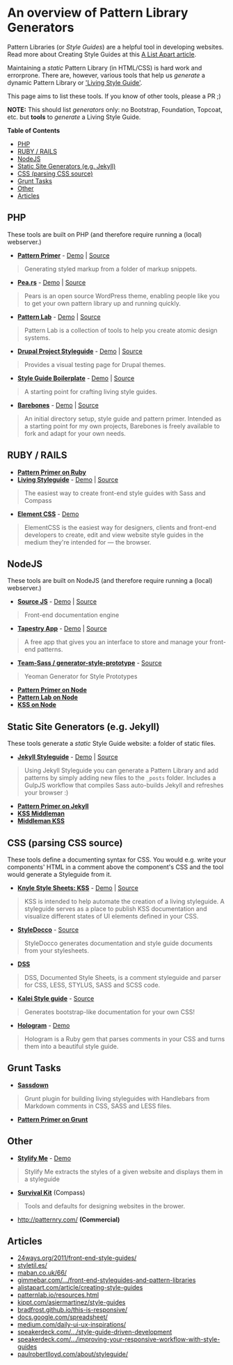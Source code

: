 # An overview of Pattern Library Generators

Pattern Libraries (or _Style Guides_) are a helpful tool in developing websites. Read more about Creating Style Guides at this [A List Apart article](http://alistapart.com/article/creating-style-guides).

Maintaining a _static_ Pattern Library (in HTML/CSS) is hard work and errorprone. There are, however, various tools that help us _generate_ a dynamic Pattern Library or ['Living Style Guide'](https://speakerdeck.com/hagenburger/style-guide-driven-development).

This page aims to list these tools. If you know of other tools, please a PR ;)

**NOTE:** This should list _generators_ only: no Bootstrap, Foundation, Topcoat, etc. but **tools** to _generate_ a Living Style Guide.

**Table of Contents**

- [PHP](#user-content-php)
- [RUBY / RAILS](#user-content-ruby--rails)
- [NodeJS](#user-content-nodejs)
- [Static Site Generators (e.g. Jekyll)](#user-content-static-site-generators-eg-jekyll)
- [CSS (parsing CSS source)](#user-content-css-parsing-css-source)
- [Grunt Tasks](#user-content-grunt-tasks)
- [Other](#user-content-other)
- [Articles](#user-content-articles)

## PHP

These tools are built on PHP (and therefore require running a (local) webserver.)

* **[Pattern Primer](https://github.com/adactio/Pattern-Primer)** - [Demo](http://patternprimer.adactio.com/) | [Source](https://github.com/adactio/Pattern-Primer)
> Generating styled markup from a folder of markup snippets.
* **[Pea.rs](http://pea.rs/)** - [Demo](http://pea.rs/) | [Source](https://github.com/simplebits/Pears)
> Pears is an open source WordPress theme, enabling people like you to get your own pattern library up and running quickly.
* **[Pattern Lab](http://patternlab.io/)** - [Demo](http://demo.pattern-lab.info/) | [Source](https://github.com/pattern-lab/patternlab-php)
> Pattern Lab is a collection of tools to help you create atomic design systems.
* **[Drupal Project Styleguide](https://drupal.org/project/styleguide)** - [Demo](http://styleguide.allgoo.de/) | [Source](https://drupal.org/project/styleguide)
> Provides a visual testing page for Drupal themes.
* **[Style Guide Boilerplate](https://github.com/bjankord/Style-Guide-Boilerplate)** - [Demo](http://bjankord.github.io/Style-Guide-Boilerplate/) | [Source](https://github.com/bjankord/Style-Guide-Boilerplate)
> A starting point for crafting living style guides.
* **[Barebones](http://barebones.paulrobertlloyd.com/)** - [Demo](http://barebones.paulrobertlloyd.com/) | [Source](https://github.com/paulrobertlloyd/barebones)
> An initial directory setup, style guide and pattern primer. Intended as a starting point for my own projects, Barebones is freely available to fork and adapt for your own needs.


## RUBY / RAILS

* **[Pattern Primer on Ruby](https://github.com/micdijkstra/Pattern-Primer-Ruby)**
* **[Living Styleguide](http://livingstyleguide.org/)** - [Demo](https://github.com/hagenburger/livingstyleguide-example) | [Source](https://github.com/hagenburger/livingstyleguide)
> The easiest way to create front-end style guides with Sass and Compass
* **[Element CSS](http://elementcss.com/)** - [Demo](http://elementcss.com/gallery)
> ElementCSS is the easiest way for designers, clients and front-end developers to create, edit and view website style guides in the medium they're intended for — the browser.

## NodeJS

These tools are built on NodeJS (and therefore require running a (local) webserver.)

* **[Source JS](http://sourcejs.com/)** - [Demo](http://sourcejs.com/docs/) | [Source](https://github.com/sourcejs/Source)
> Front-end documentation engine
* **[Tapestry App](http://www.pebbleroad.com/labs/tapestry)** - [Demo](http://demos.pebbleroad.com/tapestry/src/) | [Source](https://github.com/PebbleRoad/tapestry)
> A free app that gives you an interface to store and manage your front-end patterns.
* **[Team-Sass / generator-style-prototype](https://github.com/team-sass/generator-style-prototype)** - [Source](https://github.com/team-sass/generator-style-prototype)
> Yeoman Generator for Style Prototypes
* **[Pattern Primer on Node](https://github.com/codetwizzle/Pattern-Primer-on-Node)**
* **[Pattern Lab on Node](https://github.com/midnightspecial/patternlab-node)**
* **[KSS on Node](http://hughsk.io/kss-node/)**


## Static Site Generators (e.g. Jekyll)

These tools generate a _static_ Style Guide website: a folder of static files.

* **[Jekyll Styleguide](https://github.com/davidhund/jekyll-styleguide)** - [Demo](https://davidhund.github.io/jekyll-styleguide) | [Source](https://github.com/davidhund/jekyll-styleguide)
> Using Jekyll Styleguide you can generate a Pattern Library and add patterns by simply adding new files to the `_posts` folder. Includes a GulpJS workflow that compiles Sass auto-builds Jekyll and refreshes your browser :)
* **[Pattern Primer on Jekyll](https://github.com/opattison/Pattern-Primer-Jekyll)**
* **[KSS Middleman](https://github.com/Darep/middleman-styleguide-template)**
* **[Middleman KSS](http://github.com/smt/middleman-kss)**


## CSS (parsing CSS source)

These tools define a documenting syntax for CSS. You would e.g. write your components' HTML in a comment above the component's CSS and the tool would generate a Styleguide from it.

* **[Knyle Style Sheets: KSS](http://warpspire.com/kss/)** - [Demo](http://warpspire.com/kss/) | [Source](https://github.com/kneath/kss)
> KSS is intended to help automate the creation of a living styleguide. A styleguide serves as a place to publish KSS documentation and visualize different states of UI elements defined in your CSS.
* **[StyleDocco](http://jacobrask.github.io/styledocco/)** - [Source](https://github.com/jacobrask/styledocco/issues)
> StyleDocco generates documentation and style guide documents from your stylesheets.
* **[DSS](https://github.com/darcyclarke/DSS)**
> DSS, Documented Style Sheets, is a comment styleguide and parser for CSS, LESS, STYLUS, SASS and SCSS code.
* **[Kalei Style guide](http://kaleistyleguide.com/)** - [Source](git://github.com/thomasdavis/kaleistyleguide.git)
> Generates bootstrap-like documentation for your own CSS!
* **[Hologram](http://trulia.github.io/hologram/)** - [Demo](http://trulia.github.io/hologram-example/base_css.html)
> Hologram is a Ruby gem that parses comments in your CSS and turns them into a beautiful style guide.

## Grunt Tasks

* **[Sassdown](https://github.com/nopr/sassdown)**
> Grunt plugin for building living styleguides with Handlebars from Markdown comments in CSS, SASS and LESS files.
* **[Pattern Primer on Grunt](https://github.com/asciidisco/grunt-patternprimer)**

## Other

* **[Stylify Me](http://stylifyme.com)** - [Demo](http://stylifyme.com/?stylify=github.com)
> Stylify Me extracts the styles of a given website and displays them in a styleguide
* **[Survival Kit](https://github.com/canarymason/survival-kit)** (Compass)
> Tools and defaults for designing websites in the brower.
* http://patternry.com/ **(Commercial)**


## Articles

* [24ways.org/2011/front-end-style-guides/](http://24ways.org/2011/front-end-style-guides/)
* [styletil.es/](http://styletil.es/)
* [maban.co.uk/66/](http://maban.co.uk/66/)
* [gimmebar.com/.../front-end-styleguides-and-pattern-libraries](https://gimmebar.com/collection/4ecd439c2f0aaad734000022/front-end-styleguides-and-pattern-libraries)
* [alistapart.com/article/creating-style-guides](http://alistapart.com/article/creating-style-guides)
* [patternlab.io/resources.html](http://patternlab.io/resources.html)
* [kippt.com/asiermartinez/style-guides](https://kippt.com/asiermartinez/style-guides)
* [bradfrost.github.io/this-is-responsive/](http://bradfrost.github.io/this-is-responsive/)
* [docs.google.com/spreadsheet/](https://docs.google.com/spreadsheet/ccc?key=0AiN0QfBTPpOCdDFjWlM0eU1ra21XanZkekxGbjA2WWc#gid=0)
* [medium.com/daily-ui-ux-inspirations/](https://medium.com/daily-ui-ux-inspirations/e5bb62db91e5)
* [speakerdeck.com/.../style-guide-driven-development](https://speakerdeck.com/hagenburger/style-guide-driven-development)
* [speakerdeck.com/.../improving-your-responsive-workflow-with-style-guides](https://speakerdeck.com/lukebrooker/improving-your-responsive-workflow-with-style-guides)
* [paulrobertlloyd.com/about/styleguide/](http://paulrobertlloyd.com/about/styleguide/)

